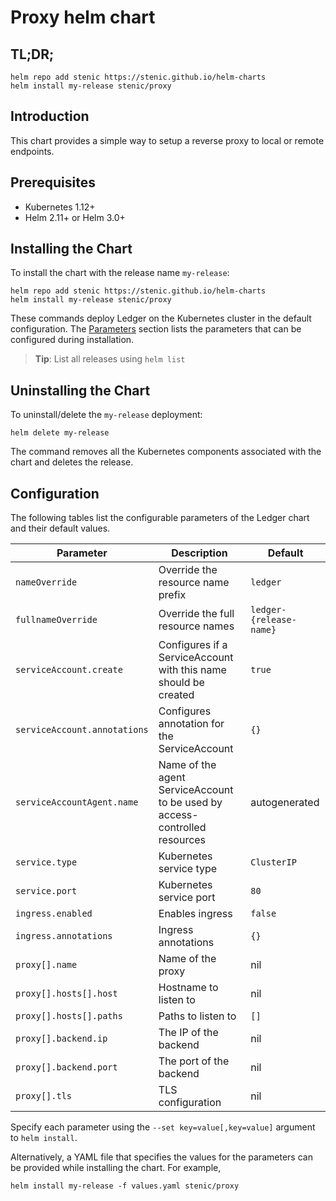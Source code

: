 # Proxy helm chart

## TL;DR;

```console
helm repo add stenic https://stenic.github.io/helm-charts
helm install my-release stenic/proxy
```


## Introduction

This chart provides a simple way to setup a reverse proxy to local or remote endpoints.


## Prerequisites

- Kubernetes 1.12+
- Helm 2.11+ or Helm 3.0+


## Installing the Chart

To install the chart with the release name `my-release`:

```console
helm repo add stenic https://stenic.github.io/helm-charts
helm install my-release stenic/proxy
```

These commands deploy Ledger on the Kubernetes cluster in the default configuration. The [Parameters](#parameters) section lists the parameters that can be configured during installation.

> **Tip**: List all releases using `helm list`


## Uninstalling the Chart

To uninstall/delete the `my-release` deployment:

```console
helm delete my-release
```

The command removes all the Kubernetes components associated with the chart and deletes the release.


## Configuration

The following tables list the configurable parameters of the Ledger chart and their default values.

| Parameter                         | Description                          | Default                                   |
| --------------------------------- | ------------------------------------ | ----------------------------------------- |
| `nameOverride`                    | Override the resource name prefix    | `ledger`                                  |
| `fullnameOverride`                | Override the full resource names     | `ledger-{release-name}`                   |
| `serviceAccount.create`           | Configures if a ServiceAccount with this name should be created | `true`         |
| `serviceAccount.annotations`      | Configures annotation for the ServiceAccount | `{}`                              |
| `serviceAccountAgent.name`        | Name of the agent ServiceAccount to be used by access-controlled resources | autogenerated |
| `service.type`                    | Kubernetes service type              | `ClusterIP`                               |
| `service.port`                    | Kubernetes service port              | `80`                                      |
| `ingress.enabled`                 | Enables ingress                      | `false`                                   |
| `ingress.annotations`             | Ingress annotations                  | `{}`                                      |
| `proxy[].name`                    | Name of the proxy                    | nil                                       |
| `proxy[].hosts[].host`            | Hostname to listen to                | nil                                       |
| `proxy[].hosts[].paths`           | Paths to listen to                   | `[]`                                      |
| `proxy[].backend.ip`              | The IP of the backend                | nil                                       |
| `proxy[].backend.port`            | The port of the backend              | nil                                       |
| `proxy[].tls`                     | TLS configuration                    | nil                                       |

Specify each parameter using the `--set key=value[,key=value]` argument to `helm install`.

Alternatively, a YAML file that specifies the values for the parameters can be provided while installing the chart. For example,

```console
helm install my-release -f values.yaml stenic/proxy
```
